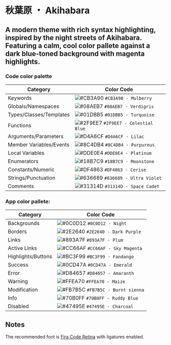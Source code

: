 # 秋葉原 ・ Akihabara

## A modern theme with rich syntax highlighting, inspired by the night streets of Akihabara. Featuring a calm, cool color pallete against a dark blue-toned background with magenta highlights.

### Code color palette

| Category                   | Color Code                 |
|----------------------------|----------------------------|
| Keywords                   | ![#CB3A90](https://via.placeholder.com/15/CB3A90/000000?text=+) `#CB3A90 - Mulberry`
| Globals/Namespaces         | ![#08AEB7](https://via.placeholder.com/15/08AEB7/000000?text=+) `#08AEB7 - Verdigris`
| Types/Classes/Templates    | ![#01DBB5](https://via.placeholder.com/15/01DBB5/000000?text=+) `#01DBB5 - Turquoise`
| Functions                  | ![#2F9EE7](https://via.placeholder.com/15/2F9EE7/000000?text=+) `#2F9EE7 - Celestial Blue`
| Arguments/Parameters       | ![#D4A6CF](https://via.placeholder.com/15/D4A6CF/000000?text=+) `#D4A6CF - Lilac`
| Member Variables/Events    | ![#8C4DB4](https://via.placeholder.com/15/8C4DB4/000000?text=+) `#8C4DB4 - Purpureus`
| Local Variables            | ![#DDE0E4](https://via.placeholder.com/15/DDE0E4/000000?text=+) `#DDE0E4 - Platinum`
| Enumerators                | ![#18B7C9](https://via.placeholder.com/15/18B7C9/000000?text=+) `#18B7C9 - Moonstone`
| Constants/Numeric          | ![#DF4863](https://via.placeholder.com/15/DF4863/000000?text=+) `#DF4863 - Cerise`
| Strings/Punctuation        | ![#636689](https://via.placeholder.com/15/636689/000000?text=+) `#636689 - Ultra Violet`
| Comments                   | ![#31314D](https://via.placeholder.com/15/31314D/000000?text=+) `#31314D - Space Cadet`

### App color pallete:

| Category              | Color Code                 |
|-----------------------|----------------------------|
| Backgrounds           | ![#0C0D12](https://via.placeholder.com/15/0C0D12/000000?text=+) `#0C0D12 - Night` |
| Borders               | ![#2E2640](https://via.placeholder.com/15/2E2640/000000?text=+) `#2E2640 - Dark Purple` |
| Links                 | ![#893A7F](https://via.placeholder.com/15/893A7F/000000?text=+) `#893A7F - Plum` |
| Active Links          | ![#CC66AF](https://via.placeholder.com/15/CC66AF/000000?text=+) `#CC66AF - Sky Magenta` |
| Highlights/Buttons    | ![#BC3F99](https://via.placeholder.com/15/BC3F99/000000?text=+) `#BC3F99 - Fandango` |
| Success               | ![#0CD47A](https://via.placeholder.com/15/0CD47A/000000?text=+) `#0CD47A - Emerald` |
| Error                 | ![#D84657](https://via.placeholder.com/15/D84657/000000?text=+) `#D84657 - Amaranth` |
| Warning               | ![#FFEA70](https://via.placeholder.com/15/FFEA70/000000?text=+) `#FFEA70 - Maize` |
| Modification          | ![#FB7B5C](https://via.placeholder.com/15/FB7B5C/000000?text=+) `#FB7B5C - Burnt sienna` |
| Info                  | ![#70B0FF](https://via.placeholder.com/15/70B0FF/000000?text=+) `#70B0FF - Ruddy Blue` |
| Disabled              | ![#47495E](https://via.placeholder.com/15/47495E/000000?text=+) `#47495E - Charcoal` |

## Notes
The recommended font is [Fira Code Retina][fira_code] with ligatures enabled.

[fira_code]: https://github.com/tonsky/FiraCode 'Fira Code GitHub repository page'
